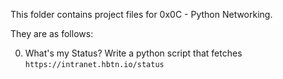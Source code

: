 This folder contains project files for 0x0C - Python Networking.

They are as follows:

0) What's my Status?
	Write a python script that fetches `https://intranet.hbtn.io/status`
